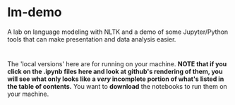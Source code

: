# lm-demo
A lab on language modeling with NLTK and a demo of some Jupyter/Python tools that can make presentation and data analysis easier.

#
The 'local versions' here are for running on your machine. **NOTE that if you click on the .ipynb files here and look at github's rendering of them, you will see what only looks like a *very* incomplete portion of what's listed in the table of contents.** You want to **download** the notebooks to run them on your machine. 
